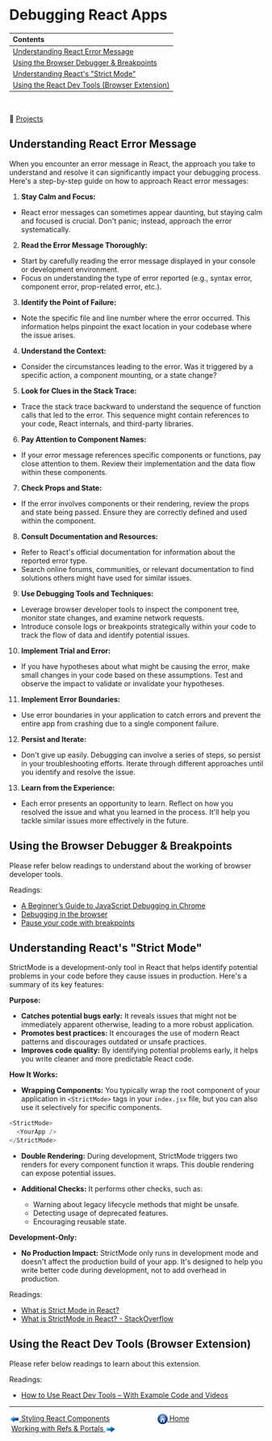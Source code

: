 # Debugging React Apps

| Contents                                                                                      |
| :-------------------------------------------------------------------------------------------- |
| [Understanding React Error Message](#understanding-react-error-message)                       |
| [Using the Browser Debugger & Breakpoints](#understanding-react-error-message)                |
| [Understanding React's "Strict Mode"](#understanding-reacts-strict-mode)                      |
| [Using the React Dev Tools (Browser Extension)](#using-the-react-dev-tools-browser-extension) |

&nbsp;

:notebook_with_decorative_cover: [Projects](projects/)

## Understanding React Error Message

When you encounter an error message in React, the approach you take to understand and resolve it can significantly impact your debugging process. Here's a step-by-step guide on how to approach React error messages:

1. **Stay Calm and Focus:**

- React error messages can sometimes appear daunting, but staying calm and focused is crucial. Don't panic; instead, approach the error systematically.

2. **Read the Error Message Thoroughly:**

- Start by carefully reading the error message displayed in your console or development environment.
- Focus on understanding the type of error reported (e.g., syntax error, component error, prop-related error, etc.).

3. **Identify the Point of Failure:**

- Note the specific file and line number where the error occurred. This information helps pinpoint the exact location in your codebase where the issue arises.

4. **Understand the Context:**

- Consider the circumstances leading to the error. Was it triggered by a specific action, a component mounting, or a state change?

5. **Look for Clues in the Stack Trace:**

- Trace the stack trace backward to understand the sequence of function calls that led to the error. This sequence might contain references to your code, React internals, and third-party libraries.

6. **Pay Attention to Component Names:**

- If your error message references specific components or functions, pay close attention to them. Review their implementation and the data flow within these components.

7. **Check Props and State:**

- If the error involves components or their rendering, review the props and state being passed. Ensure they are correctly defined and used within the component.

8. **Consult Documentation and Resources:**

- Refer to React's official documentation for information about the reported error type.
- Search online forums, communities, or relevant documentation to find solutions others might have used for similar issues.

9. **Use Debugging Tools and Techniques:**

- Leverage browser developer tools to inspect the component tree, monitor state changes, and examine network requests.
- Introduce console logs or breakpoints strategically within your code to track the flow of data and identify potential issues.

10. **Implement Trial and Error:**

- If you have hypotheses about what might be causing the error, make small changes in your code based on these assumptions. Test and observe the impact to validate or invalidate your hypotheses.

11. **Implement Error Boundaries:**

- Use error boundaries in your application to catch errors and prevent the entire app from crashing due to a single component failure.

12. **Persist and Iterate:**

- Don't give up easily. Debugging can involve a series of steps, so persist in your troubleshooting efforts. Iterate through different approaches until you identify and resolve the issue.

13. **Learn from the Experience:**

- Each error presents an opportunity to learn. Reflect on how you resolved the issue and what you learned in the process. It'll help you tackle similar issues more effectively in the future.

## Using the Browser Debugger & Breakpoints

Please refer below readings to understand about the working of browser developer tools.

Readings:

- [A Beginner’s Guide to JavaScript Debugging in Chrome](https://coderpad.io/blog/development/javascript-debugging-in-chrome/)
- [Debugging in the browser](https://javascript.info/debugging-chrome)
- [Pause your code with breakpoints](https://developer.chrome.com/docs/devtools/javascript/breakpoints)

## Understanding React's "Strict Mode"

StrictMode is a development-only tool in React that helps identify potential problems in your code before they cause issues in production. Here's a summary of its key features:

**Purpose:**

- **Catches potential bugs early:** It reveals issues that might not be immediately apparent otherwise, leading to a more robust application.
- **Promotes best practices:** It encourages the use of modern React patterns and discourages outdated or unsafe practices.
- **Improves code quality:** By identifying potential problems early, it helps you write cleaner and more predictable React code.

**How It Works:**

- **Wrapping Components:** You typically wrap the root component of your application in `<StrictMode>` tags in your `index.jsx` file, but you can also use it selectively for specific components.

```javascript
<StrictMode>
  <YourApp />
</StrictMode>
```

- **Double Rendering:** During development, StrictMode triggers two renders for every component function it wraps. This double rendering can expose potential issues.

- **Additional Checks:** It performs other checks, such as:
  - Warning about legacy lifecycle methods that might be unsafe.
  - Detecting usage of deprecated features.
  - Encouraging reusable state.

**Development-Only:**

- **No Production Impact:** StrictMode only runs in development mode and doesn't affect the production build of your app. It's designed to help you write better code during development, not to add overhead in production.

Readings:

- [What is Strict Mode in React?](https://dev.to/codeofrelevancy/what-is-strict-mode-in-react-3p5b)
- [What is StrictMode in React? - StackOverflow](https://stackoverflow.com/questions/53183362/what-is-strictmode-in-react)

## Using the React Dev Tools (Browser Extension)

Please refer below readings to learn about this extension.

Readings:

- [How to Use React Dev Tools – With Example Code and Videos](https://www.freecodecamp.org/news/how-to-use-react-dev-tools/)

---

[<img align="center" src="../images/left_arrow.png" height="20" width="20"/> Styling React Components](../005-styling-react-components/README.md)&nbsp; &nbsp; &nbsp; &nbsp; &nbsp; &nbsp; &nbsp; &nbsp; &nbsp; &nbsp; &nbsp; &nbsp; [<img align="center" src="../images/home.png" height="20" width="20"/> Home](../README.md) &nbsp; &nbsp; &nbsp; &nbsp; &nbsp; &nbsp; &nbsp; &nbsp; &nbsp; &nbsp; &nbsp; &nbsp;[Working with Refs & Portals <img align="center" src="../images/right_arrow.png" height="20" width="20"/>](../007-refs-and-portals/README.md)

